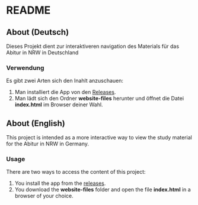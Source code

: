 # README
## About (Deutsch)
Dieses Projekt dient zur interaktiveren navigation des Materials für das Abitur in NRW in Deutschland

### Verwendung
Es gibt zwei Arten sich den Inahlt anzuschauen:

1. Man installiert die App von den [Releases](https://github.com/AlphaLEXray/abitur-electron-app/releases).
2. Man lädt sich den Ordner **website-files** herunter und öffnet die Datei **index.html** im Browser deiner Wahl.

## About (English)
This project is intended as a more interactive way to view the study material for the Abitur in NRW in Germany.

### Usage
There are two ways to access the content of this project:

1. You install the app from the [releases](https://github.com/AlphaLEXray/abitur-electron-app/releases).
2. You download the **website-files** folder and open the file **index.html** in a browser of your choice.